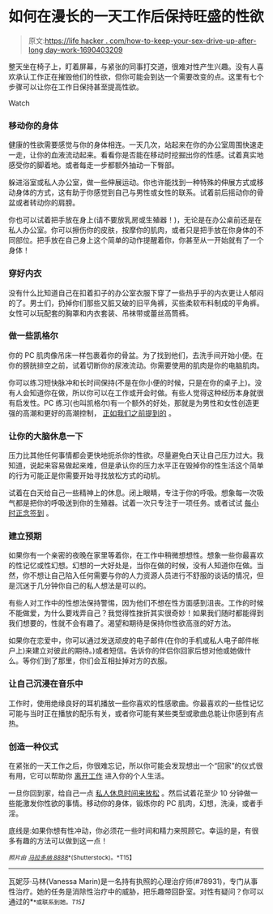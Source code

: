 # 如何在漫长的一天工作后保持旺盛的性欲

> 原文:[https://life hacker . com/how-to-keep-your-sex-drive-up-after-long day-work-1690403209](https://lifehacker.com/how-to-keep-your-sex-drive-up-after-a-long-day-at-work-1690403209)

整天坐在椅子上，盯着屏幕，与紧张的同事打交道，很难对性产生兴趣。没有人喜欢承认工作正在摧毁他们的性欲，但你可能会到达一个需要改变的点。这里有七个步骤可以让你在工作日保持甚至提高性欲。

Watch

### 移动你的身体

健康的性欲需要感觉与你的身体相连。一天几次，站起来在你的办公室周围快速走一走，让你的血液流动起来。看看你是否能在移动时挖掘出你的性感。试着真实地感受你的脚着地。或者每走一步都额外抽动一下臀部。

躲进浴室或私人办公室，做一些伸展运动。你也许能找到一种特殊的伸展方式或移动身体的方式，这有助于你感觉到自己与男性或女性的联系。试着前后摇动你的骨盆或者转动你的肩膀。

你也可以试着把手放在身上(请不要放乳房或生殖器！)，无论是在办公桌前还是在私人办公室。你可以擦伤你的皮肤，按摩你的肌肉，或者只是把手放在你身体的不同部位。把手放在自己身上这个简单的动作提醒着你，你甚至从一开始就有了一个身体！

### 穿好内衣

没有什么比知道自己在扣着扣子的办公室衣服下穿了一些热乎乎的内衣更让人郁闷的了。男士们，扔掉你们那些又脏又破的旧平角裤，买些柔软布料制成的平角裤。女性可以玩配套的胸罩和内衣套装、吊袜带或蕾丝高筒裤。

### 做一些凯格尔

你的 PC 肌肉像吊床一样包裹着你的骨盆。为了找到他们，去洗手间开始小便。在你的膀胱排空之前，试着切断你的尿液流动。你需要使用的肌肉是你的电脑肌肉。

你可以练习短快脉冲和长时间保持(不是在你小便的时候，只是在你的桌子上)。没有人会知道你在做，所以你可以在工作或开会时做。有些人觉得这种经历本身就很有启发性。PC 练习(也叫凯格尔)有一个额外的好处，那就是为男性和女性创造更强的高潮和更好的高潮控制， [正如我们之前提到的](https://lifehacker.com/eight-s-exercises-to-boost-your-bedroom-strength-1689037807) 。

### 让你的大脑休息一下

压力比其他任何事情都会更快地扼杀你的性欲。尽量避免白天让自己压力过大。我知道，说起来容易做起来难，但是承认你的压力水平正在毁掉你的性生活这个简单的行为可能正是你需要开始寻找放松方式的动机。

试着在白天给自己一些精神上的休息。闭上眼睛，专注于你的呼吸。想象每一次吸气都是把你的呼吸送到你的生殖器。试着一次只专注于一项任务。或者试试 [每小时正念签到](https://lifehacker.com/increase-your-mindfulness-at-work-with-hourly-check-ins-5990338) 。

### 建立预期

如果你有一个亲密的夜晚在家里等着你，在工作中稍微想想性。想象一些你最喜欢的性记忆或性幻想。幻想的一大好处是，当你在做的时候，没有人知道你在做。当然，你不想让自己陷入任何需要与你的人力资源人员进行不舒服的谈话的情况，但是沉迷于几分钟你自己的私人想法是可以的。

有些人对工作中的性想法保持警惕，因为他们不想在性方面感到沮丧。工作的时候不能做爱，为什么要戏弄自己？我觉得性挫折其实很奇妙！如果我们随时都能得到我们想要的，性就不会有趣了。渴望和期待是保持你性欲高涨的好方法。

如果你在恋爱中，你可以通过发送顽皮的电子邮件(在你的手机或私人电子邮件帐户上)来建立对彼此的期待。)或者短信。告诉你的伴侣你回家后想对他或她做什么。等你们到了那里，你们会互相扯掉对方的衣服。

### 让自己沉浸在音乐中

工作时，使用绝缘良好的耳机播放一些你喜欢的性感歌曲。你最喜欢的一些性记忆可能与当时正在播放的配乐有关，或者你可能有某些类型或歌曲总能让你感到有点热。

### 创造一种仪式

在紧张的一天工作之后，你很难忘记，所以你可能会发现想出一个“回家”的仪式很有用，它可以帮助你 [离开工作](https://lifehacker.com/how-to-stop-working-and-go-home-at-night-5832503) 进入你的个人生活。

一旦你回到家，给自己一点 [私人休息时间来放松](https://lifehacker.com/how-to-maintain-your-sex-life-during-the-work-week-1560845054) 。然后试着花至少 10 分钟做一些能激发你性欲的事情。移动你的身体，锻炼你的 PC 肌肉，幻想，洗澡，或者手淫。

底线是:如果你想有性冲动，你必须花一些时间和精力来照顾它。幸运的是，有很多有趣的方法可以做到这一点！

<small>*照片由*</small> [<small>*马拉多纳 8888*</small>](http://www.shutterstock.com/pic-254012074/stock-photo-silhouette-lovely-romantic-couple-in-office-room-space-isolated-on-white-businesswoman-touch.html)<small>*(Shutterstock)。*T15】</small>

* * *

瓦妮莎·马林(Vanessa Marin)是一名持有执照的心理治疗师(#78931)，专门从事性治疗。她的任务是消除性治疗中的威胁，把乐趣带回卧室。对性有疑问？你可以通过的[<small></small>](mailto:Vanessa.Marin@Lifehacker.com)*<small>*或联系到她。*T15】</small>*